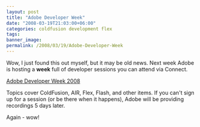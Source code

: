 ```yaml
---
layout: post
title: "Adobe Developer Week"
date: "2008-03-19T21:03:00+06:00"
categories: coldfusion development flex 
tags: 
banner_image: 
permalink: /2008/03/19/Adobe-Developer-Week
---
```


Wow, I just found this out myself, but it may be old news. Next week Adobe is hosting a <b>week</b> full of developer sessions you can attend via Connect. 

<a href="http://www.adobe.com/cfusion/event/index.cfm?event=detail&id=1200007&loc=en_us">Adobe Developer Week 2008</a>

Topics cover ColdFusion, AIR, Flex, Flash, and other items. If you can't sign up for a session (or be there when it happens), Adobe will be providing recordings 5 days later.

Again - wow!